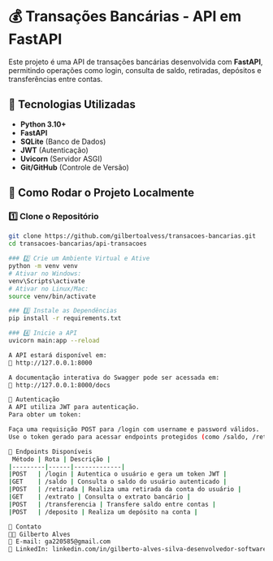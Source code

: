 # 💰 Transações Bancárias - API em FastAPI

Este projeto é uma API de transações bancárias desenvolvida com **FastAPI**, permitindo operações como login, consulta de saldo, retiradas, depósitos e transferências entre contas.  

## 🚀 Tecnologias Utilizadas
- **Python 3.10+**
- **FastAPI**
- **SQLite** (Banco de Dados)
- **JWT** (Autenticação)
- **Uvicorn** (Servidor ASGI)
- **Git/GitHub** (Controle de Versão)

## 🔧 Como Rodar o Projeto Localmente

### 1️⃣ Clone o Repositório
```sh
git clone https://github.com/gilbertoalvess/transacoes-bancarias.git
cd transacoes-bancarias/api-transacoes

### 2️⃣ Crie um Ambiente Virtual e Ative
python -m venv venv
# Ativar no Windows:
venv\Scripts\activate
# Ativar no Linux/Mac:
source venv/bin/activate

### 3️⃣ Instale as Dependências
pip install -r requirements.txt

### 4️⃣ Inicie a API
uvicorn main:app --reload

A API estará disponível em:
📌 http://127.0.0.1:8000

A documentação interativa do Swagger pode ser acessada em:
📌 http://127.0.0.1:8000/docs

🔑 Autenticação
A API utiliza JWT para autenticação.
Para obter um token:

Faça uma requisição POST para /login com username e password válidos.
Use o token gerado para acessar endpoints protegidos (como /saldo, /retirada, etc.).

📌 Endpoints Disponíveis
 Método | Rota | Descrição |
|---------|------|-------------|
|POST	| /login | Autentica o usuário e gera um token JWT |
|GET	| /saldo | Consulta o saldo do usuário autenticado |
|POST	| /retirada | Realiza uma retirada da conta do usuário |
|GET	| /extrato | Consulta o extrato bancário |
|POST	| /transferencia | Transfere saldo entre contas |
|POST	| /deposito | Realiza um depósito na conta |

📢 Contato
👨‍💻 Gilberto Alves
📧 E-mail: ga220585@gmail.com
💼 LinkedIn: linkedin.com/in/gilberto-alves-silva-desenvolvedor-software
